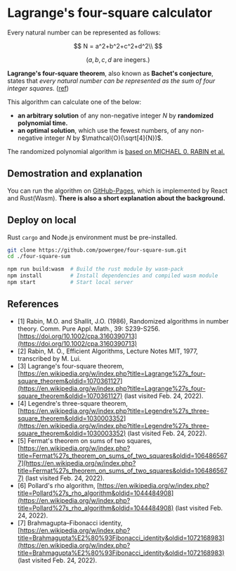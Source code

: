 # Lagrange's four-square calculator

Every natural number can be represented as follows:

$$
N = a^2+b^2+c^2+d^2\\
$$

$$
\text{($a, b, c, d$ are inegers.)}
$$

**Lagrange's four-square theorem**, also known as **Bachet's conjecture**, states that *every natural number can be represented as the sum of four integer squares.* ([ref](https://en.wikipedia.org/wiki/Lagrange%27s_four-square_theorem))

This algorithm can calculate one of the below:
* **an arbitrary solution** of any non-negative integer $N$ by **randomized polynomial time.**
* **an optimal solution**, which use the fewest numbers, of any non-negative integer $N$ by $\mathcal{O}(\sqrt[4]{N})$.

The randomized polynomial algorithm is [based on MICHAEL 0. RABIN et al.](https://onlinelibrary.wiley.com/doi/10.1002/cpa.3160390713)

## Demostration and explanation

You can run the algorithm on [GitHub-Pages](https://powergee.github.io/four-square-sum/), which is implemented by React and Rust(Wasm). **There is also a short explanation about the background.**

## Deploy on local

Rust `cargo` and Node.js environment must be pre-installed.

```bash
git clone https://github.com/powergee/four-square-sum.git
cd ./four-square-sum

npm run build:wasm  # Build the rust module by wasm-pack
npm install         # Install dependencies and compiled wasm module
npm start           # Start local server
```

## References

* [1] Rabin, M.O. and Shallit, J.O. (1986), Randomized algorithms in number theory. Comm. Pure Appl. Math., 39: S239-S256. [https://doi.org/10.1002/cpa.3160390713](https://doi.org/10.1002/cpa.3160390713)
* [2] Rabin, M. O., Efficient Algorithms, Lecture Notes MIT, 1977, transcribed by M. Lui.
* [3] Lagrange's four-square theorem, [https://en.wikipedia.org/w/index.php?title=Lagrange%27s_four-square_theorem&oldid=1070361127](https://en.wikipedia.org/w/index.php?title=Lagrange%27s_four-square_theorem&oldid=1070361127) (last visited Feb. 24, 2022).
* [4] Legendre's three-square theorem, [https://en.wikipedia.org/w/index.php?title=Legendre%27s_three-square_theorem&oldid=1030003352](https://en.wikipedia.org/w/index.php?title=Legendre%27s_three-square_theorem&oldid=1030003352) (last visited Feb. 24, 2022).
* [5] Fermat's theorem on sums of two squares, [https://en.wikipedia.org/w/index.php?title=Fermat%27s_theorem_on_sums_of_two_squares&oldid=1064865677](https://en.wikipedia.org/w/index.php?title=Fermat%27s_theorem_on_sums_of_two_squares&oldid=1064865677) (last visited Feb. 24, 2022).
* [6] Pollard's rho algorithm, [https://en.wikipedia.org/w/index.php?title=Pollard%27s_rho_algorithm&oldid=1044484908](https://en.wikipedia.org/w/index.php?title=Pollard%27s_rho_algorithm&oldid=1044484908) (last visited Feb. 24, 2022).
* [7] Brahmagupta–Fibonacci identity, [https://en.wikipedia.org/w/index.php?title=Brahmagupta%E2%80%93Fibonacci_identity&oldid=1072168983](https://en.wikipedia.org/w/index.php?title=Brahmagupta%E2%80%93Fibonacci_identity&oldid=1072168983) (last visited Feb. 24, 2022).